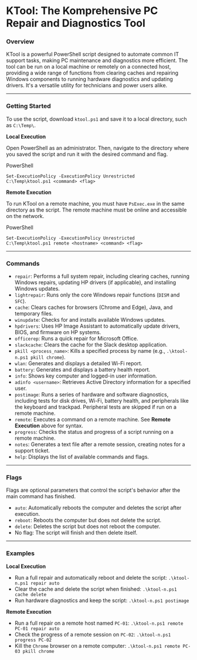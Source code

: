 # **KTool: The Komprehensive PC Repair and Diagnostics Tool**

### **Overview**

KTool is a powerful PowerShell script designed to automate common IT support tasks, making PC maintenance and diagnostics more efficient. The tool can be run on a local machine or remotely on a connected host, providing a wide range of functions from clearing caches and repairing Windows components to running hardware diagnostics and updating drivers. It's a versatile utility for technicians and power users alike.

---

### **Getting Started**

To use the script, download `ktool.ps1` and save it to a local directory, such as `C:\Temp\`.

**Local Execution**

Open PowerShell as an administrator. Then, navigate to the directory where you saved the script and run it with the desired command and flag.

PowerShell

```
Set-ExecutionPolicy -ExecutionPolicy Unrestricted
C:\Temp\ktool.ps1 <command> <flag>
```

**Remote Execution**

To run KTool on a remote machine, you must have `PsExec.exe` in the same directory as the script. The remote machine must be online and accessible on the network.

PowerShell

```
Set-ExecutionPolicy -ExecutionPolicy Unrestricted
C:\Temp\ktool.ps1 remote <hostname> <command> <flag>
```

---

### **Commands**

* `repair`: Performs a full system repair, including clearing caches, running Windows repairs, updating HP drivers (if applicable), and installing Windows updates.  
* `lightrepair`: Runs only the core Windows repair functions (`DISM` and `SFC`).  
* `cache`: Clears caches for browsers (Chrome and Edge), Java, and temporary files.  
* `winupdate`: Checks for and installs available Windows updates.  
* `hpdrivers`: Uses HP Image Assistant to automatically update drivers, BIOS, and firmware on HP systems.  
* `officerep`: Runs a quick repair for Microsoft Office.  
* `slackcache`: Clears the cache for the Slack desktop application.  
* `pkill <process_name>`: Kills a specified process by name (e.g., `.\ktool-n.ps1 pkill chrome`).  
* `wlan`: Generates and displays a detailed Wi-Fi report.  
* `battery`: Generates and displays a battery health report.  
* `info`: Shows key computer and logged-in user information.  
* `adinfo <username>`: Retrieves Active Directory information for a specified user.  
* `postimage`: Runs a series of hardware and software diagnostics, including tests for disk drives, Wi-Fi, battery health, and peripherals like the keyboard and trackpad. Peripheral tests are skipped if run on a remote machine.
* `remote`: Executes a command on a remote machine. See **Remote Execution** above for syntax.  
* `progress`: Checks the status and progress of a script running on a remote machine.  
* `notes`: Generates a text file after a remote session, creating notes for a support ticket.  
* `help`: Displays the list of available commands and flags.

---

### **Flags**

Flags are optional parameters that control the script's behavior after the main command has finished.

* `auto`: Automatically reboots the computer and deletes the script after execution.  
* `reboot`: Reboots the computer but does not delete the script.  
* `delete`: Deletes the script but does not reboot the computer.  
* No flag: The script will finish and then delete itself.

---

### **Examples**

**Local Execution**

* Run a full repair and automatically reboot and delete the script: `.\ktool-n.ps1 repair auto`  
* Clear the cache and delete the script when finished: `.\ktool-n.ps1 cache delete`  
* Run hardware diagnostics and keep the script: `.\ktool-n.ps1 postimage`

**Remote Execution**

* Run a full repair on a remote host named `PC-01`: `.\ktool-n.ps1 remote PC-01 repair auto`  
* Check the progress of a remote session on `PC-02`: `.\ktool-n.ps1 progress PC-02`  
* Kill the `Chrome` browser on a remote computer: `.\ktool-n.ps1 remote PC-03 pkill chrome`
